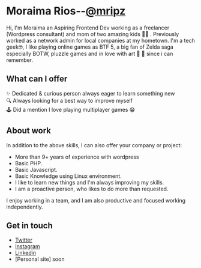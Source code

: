 # Moraima Rios--[@mripz](https://github.com/mripz)
Hi, I'm Moraima an Aspiring Frontend Dev working as a freelancer (Wordpress consultant) and mom of two amazing kids 👦‍👦 . Previously worked as a network admin for local companies at my hometown. I'm a tech geek🤓, I like playing online games as BTF 5, a big fan of Zelda saga especially BOTW, pluzzle games and in love with art 🥰 🎨 since i can remember.

## What can I offer
✨  Dedicated & curious person always eager to learn something new  
🔍  Always looking for a best way to improve myself  
🕹  Did a mention I love playing multiplayer games 😁  

## About work
In addition to the above skills, I can also offer your company or project:

- More than 9+ years of experience with wordpress
- Basic PHP.
- Basic Javascript.
- Basic Knowledge using Linux environment.
- I like to learn new things and I'm always improving my skills.
- I am a proactive person, who likes to do more than requested.

I enjoy working in a team, and I am also productive and focused working independently.

## Get in touch
* [Twitter](https://twitter.com/moraimarp)
* [Instagram](https://www.instagram.com/moraimarp/)
* [Linkedin](https://www.linkedin.com/in/moraimarp/)
* [Personal site] soon
